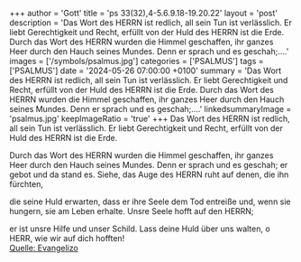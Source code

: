 +++
author = 'Gott'
title = 'ps 33(32),4-5.6.9.18-19.20.22'
layout = 'post'
description = 'Das Wort des HERRN ist redlich,  all sein Tun ist verlässlich. Er liebt Gerechtigkeit und Recht,  erfüllt von der Huld des HERRN ist die Erde.  Durch das Wort des HERRN wurden die Himmel geschaffen,  ihr ganzes Heer durch den Hauch seines Mundes. Denn er sprach und es geschah;....'
images = ['/symbols/psalmus.jpg']
categories = ['PSALMUS']
tags = ['PSALMUS']
date = '2024-05-26 07:00:00 +0100'
summary = 'Das Wort des HERRN ist redlich,  all sein Tun ist verlässlich. Er liebt Gerechtigkeit und Recht,  erfüllt von der Huld des HERRN ist die Erde.  Durch das Wort des HERRN wurden die Himmel geschaffen,  ihr ganzes Heer durch den Hauch seines Mundes. Denn er sprach und es geschah;....'
linkedsummaryImage = 'psalmus.jpg'
keepImageRatio = 'true'
+++
Das Wort des HERRN ist redlich, 
all sein Tun ist verlässlich.
Er liebt Gerechtigkeit und Recht, 
erfüllt von der Huld des HERRN ist die Erde.

Durch das Wort des HERRN wurden die Himmel geschaffen, 
ihr ganzes Heer durch den Hauch seines Mundes.
Denn er sprach und es geschah; er gebot und da stand es.<!--more-->
Siehe, das Auge des HERRN ruht auf denen, die ihn fürchten, 

die seine Huld erwarten,
dass er ihre Seele dem Tod entreiße 
und, wenn sie hungern, sie am Leben erhalte.
Unsre Seele hofft auf den HERRN; 

er ist unsre Hilfe und unser Schild.
Lass deine Huld über uns walten, o HERR, 
wie wir auf dich hofften!<br> [Quelle: Evangelizo](https://evangeliumtagfuertag.org/DE/gospel)